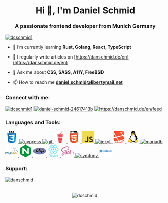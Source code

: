 <h1 align="center">Hi 👋, I'm Daniel Schmid</h1>
<h3 align="center">A passionate frontend developer from Munich Germany</h3>

<p align="left"> <a href="https://twitter.com/dcschmid1" target="blank"><img src="https://img.shields.io/twitter/follow/dcschmid1?logo=twitter&style=for-the-badge" alt="dcschmid1" /></a> </p>

- 🌱 I’m currently learning **Rust, Golang, React, TypeScript**

- 📝 I regularly write articles on [https://danschmid.de/en](https://danschmid.de/en)

- 💬 Ask me about **CSS, SASS, A11Y, FreeBSD**

- 📫 How to reach me **daniel.schmid@libertymail.net**

<h3 align="left">Connect with me:</h3>
<p align="left">
<a href="https://twitter.com/dcschmid1" target="blank"><img align="center" src="https://cdn.jsdelivr.net/npm/simple-icons@3.0.1/icons/twitter.svg" alt="dcschmid1" height="30" width="40" /></a>
<a href="https://linkedin.com/in/daniel-schmid-24617413b" target="blank"><img align="center" src="https://cdn.jsdelivr.net/npm/simple-icons@3.0.1/icons/linkedin.svg" alt="daniel-schmid-24617413b" height="30" width="40" /></a>
<a href="/https://danschmid.de/en/feed" target="blank"><img align="center" src="https://cdn.jsdelivr.net/npm/simple-icons@3.0.1/icons/rss.svg" alt="https://danschmid.de/en/feed" height="30" width="40" /></a>
</p>

<h3 align="left">Languages and Tools:</h3>
<p align="left"> <a href="https://www.w3schools.com/css/" target="_blank"> <img src="https://raw.githubusercontent.com/devicons/devicon/master/icons/css3/css3-original-wordmark.svg" alt="css3" width="40" height="40"/> </a> <a href="https://www.cypress.io" target="_blank"> <img src="https://raw.githubusercontent.com/simple-icons/simple-icons/6e46ec1fc23b60c8fd0d2f2ff46db82e16dbd75f/icons/cypress.svg" alt="cypress" width="40" height="40"/> </a> <a href="https://git-scm.com/" target="_blank"> <img src="https://www.vectorlogo.zone/logos/git-scm/git-scm-icon.svg" alt="git" width="40" height="40"/> </a> <a href="https://gulpjs.com" target="_blank"> <img src="https://raw.githubusercontent.com/devicons/devicon/master/icons/gulp/gulp-plain.svg" alt="gulp" width="40" height="40"/> </a> <a href="https://www.w3.org/html/" target="_blank"> <img src="https://raw.githubusercontent.com/devicons/devicon/master/icons/html5/html5-original-wordmark.svg" alt="html5" width="40" height="40"/> </a> <a href="https://developer.mozilla.org/en-US/docs/Web/JavaScript" target="_blank"> <img src="https://raw.githubusercontent.com/devicons/devicon/master/icons/javascript/javascript-original.svg" alt="javascript" width="40" height="40"/> </a> <a href="https://jekyllrb.com/" target="_blank"> <img src="https://www.vectorlogo.zone/logos/jekyllrb/jekyllrb-icon.svg" alt="jekyll" width="40" height="40"/> </a> <a href="https://laravel.com/" target="_blank"> <img src="https://raw.githubusercontent.com/devicons/devicon/master/icons/laravel/laravel-plain-wordmark.svg" alt="laravel" width="40" height="40"/> </a> <a href="https://www.linux.org/" target="_blank"> <img src="https://raw.githubusercontent.com/devicons/devicon/master/icons/linux/linux-original.svg" alt="linux" width="40" height="40"/> </a> <a href="https://mariadb.org/" target="_blank"> <img src="https://www.vectorlogo.zone/logos/mariadb/mariadb-icon.svg" alt="mariadb" width="40" height="40"/> </a> <a href="https://www.mysql.com/" target="_blank"> <img src="https://raw.githubusercontent.com/devicons/devicon/master/icons/mysql/mysql-original-wordmark.svg" alt="mysql" width="40" height="40"/> </a> <a href="https://www.nginx.com" target="_blank"> <img src="https://raw.githubusercontent.com/devicons/devicon/master/icons/nginx/nginx-original.svg" alt="nginx" width="40" height="40"/> </a> <a href="https://www.php.net" target="_blank"> <img src="https://raw.githubusercontent.com/devicons/devicon/master/icons/php/php-original.svg" alt="php" width="40" height="40"/> </a> <a href="https://reactjs.org/" target="_blank"> <img src="https://raw.githubusercontent.com/devicons/devicon/master/icons/react/react-original-wordmark.svg" alt="react" width="40" height="40"/> </a> <a href="https://sass-lang.com" target="_blank"> <img src="https://raw.githubusercontent.com/devicons/devicon/master/icons/sass/sass-original.svg" alt="sass" width="40" height="40"/> </a> <a href="https://symfony.com" target="_blank"> <img src="https://symfony.com/logos/symfony_black_03.svg" alt="symfony" width="40" height="40"/> </a> <a href="https://webpack.js.org" target="_blank"> <img src="https://raw.githubusercontent.com/devicons/devicon/d00d0969292a6569d45b06d3f350f463a0107b0d/icons/webpack/webpack-original-wordmark.svg" alt="webpack" width="40" height="40"/> </a> </p>


<h3 align="left">Support:</h3>
<p><a href="https://www.buymeacoffee.com/danschmid"> <img align="left" src="https://cdn.buymeacoffee.com/buttons/v2/default-yellow.png" height="50" width="210" alt="danschmid" /></a></p><br><br>


<p><img align="center" src="https://github-readme-stats.vercel.app/api/top-langs?username=dcschmid&show_icons=true&locale=en&layout=compact" alt="dcschmid" /></p>

